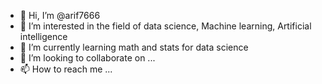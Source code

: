 - 👋 Hi, I’m @arif7666
- 👀 I’m interested in the field of data science, Machine learning, Artificial intelligence
- 🌱 I’m currently learning math and stats for data science
- 💞️ I’m looking to collaborate on ...
- 📫 How to reach me ...

<!---
arif7666/arif7666 is a ✨ special ✨ repository because its `README.md` (this file) appears on your GitHub profile.
You can click the Preview link to take a look at your changes.
--->
